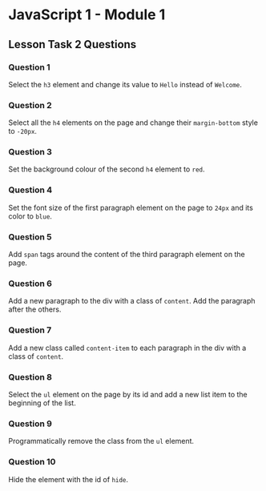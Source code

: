 # JavaScript 1 - Module 1

## Lesson Task 2 Questions

### Question 1

Select the `h3` element and change its value to `Hello` instead of `Welcome`.


### Question 2

Select all the `h4` elements on the page and change their `margin-bottom` style to `-20px`.


### Question 3

Set the background colour of the second `h4` element to `red`.


### Question 4

Set the font size of the first paragraph element on the page to `24px` and its color to `blue`.


### Question 5

Add `span` tags around the content of the third paragraph element on the page. 


### Question 6

Add a new paragraph to the div with a class of `content`. Add the paragraph after the others.


### Question 7

Add a new class called `content-item` to each paragraph in the div with a class of `content`.


### Question 8

Select the `ul` element on the page by its id and add a new list item to the beginning of the list.


### Question 9

Programmatically remove the class from the `ul` element.


### Question 10

Hide the element with the id of `hide`.